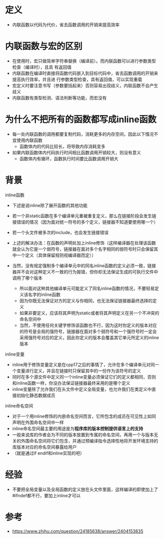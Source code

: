 # 定义

- 内联函数以代码为代价，省去函数调用的开销来提高效率





# 内联函数与宏的区别

- 在使用时，宏只做简单字符串替换（编译前）。而内联函数可以进行参数类型检查（编译时），且具 有返回值
- 内联函数在编译时直接将函数代码嵌入到目标代码中，省去函数调用的开销来提高执行效率，并且进 行参数类型检查，具有返回值，可以实现重载
- 宏定义时要注意书写（参数要括起来）否则容易出现歧义，内联函数不会产生歧义
- 内联函数有类型检测、语法判断等功能，而宏没有





# 为什么不把所有的函数都写成inline函数

- 每一处内联函数的调用都要复制代码，消耗更多的内存空间，因此以下情况不宜使用内联函数
  - 函数体内的代码比较长，将导致内存消耗变多
- 如果内联函数体内代码执行时间相比函数调用开销较大，则没有意义
  - 函数体内有循环，函数执行时间要比函数调用开销大





# 背景

inline函数

- 下述是说inline除了展开函数的其他功能

- 若一个非static函数在多个编译单元重被重复定义，那么在链接阶段会发生链接错误的情况（因为面对统一符号的多个定义，链接器不知道要使用哪一个）
- 若一个头文件被多次的include，也会发生链接错误
- 上述的解决办法：在函数的声明处加上inline修饰（这样编译器在处理该函数就会认为它是一个弱符号，链接器在面对多个名字相同的弱符号时只会保留其中一个定义（具体保留规则视编译器而定））
- 当然，没有规定强制多个编译单元中的同名inline函数的定义必须一致，链接器并不会对这种定义不一致的行为报错，但你却无法保证生成的可执行文件中调用了哪个版本
  - 所以面对这种其他编译单元可能定义了同名inline函数的情况，不要轻易定义该名字的inline函数
  - 因为你既无法保证对方的定义与你相同，也无法保证链接器最终选择的定义
  - 如果非要定义，应该将其声明为static或者将其声明定义在另一个不冲突的命名空间中
  - 当然，不使用任何关键字修饰该函数也不行，因为这时你定义的版本对应的符号是全局的强符号，链接器在面对多个弱符号和一个强符号时一定会采用强符号对应的定义，因此你定义的版本会覆盖其它单元所定义的inline版本



inline变量

- inline用于修饰变量定义是在cpp17之后的事情了，允许在多个编译单元对同一个变量进行定义，并且在链接时只保留其中的一份作为该符号的定义
- 同时在多个源文件中定义同一个inline变量必须保证它们的定义都相同，否则和inline函数一样，你没办法保证链接器最终采用的是哪个定义
- inline变量除了允许我们在头文件中定义全局变量，也允许我们在类定义中直接初始化静态数据成员



inline命名空间

- 对于一个用inline修饰的内嵌命名空间而言，它所包含的成员在可见性上如同声明在外围命名空间中一样
- inline命名空间最主要的用途是为**程序库的版本控制提供语言上的支持**
- 一般来说库的作者会为不同的版本放置到专属的命名空间，再用一个与版本无关的外围命名空间将它们包含，并通过预编译指令选择性地将开发环境支持的库版本对应的命名空间暴露给用户
- （就是通过if endif和inline实现的吧）





# 经验

- 不要把全局变量以及全局函数的定义放在头文件里面，这样编译的即使加上了#ifndef都不行，要加上inline才可以



# 参考

- https://www.zhihu.com/question/24185638/answer/2404153835